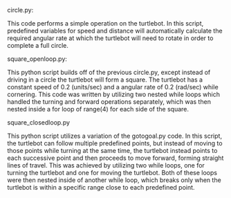 circle.py:
	
This code performs a simple operation on the turtlebot. In this script, predefined variables for speed and distance will automatically calculate the required angular rate at which the turtlebot will need to rotate in order to complete a full circle. 

square_openloop.py:

This python script builds off of the previous circle.py, except instead of driving in a circle the turtlebot will form a square. The turtlebot has a constant speed of 0.2 (units/sec) and a angular rate of 0.2 (rad/sec) while cornering. This code was written by utilizing two nested while loops which handled the turning and forward operations separately, which was then nested inside a for loop of range(4) for each side of the square. 

square_closedloop.py

This python script utilizes a variation of the gotogoal.py code. In this script, the turtlebot can follow multiple predefined points, but instead of moving to those points while turning at the same time, the turtlebot instead points to each successive point and then proceeds to move forward, forming straight lines of travel. This was achieved by utilizing two while loops, one for turning the turtlebot and one for moving the turtlebot. Both of these loops were then nested inside of another while loop, which breaks only when the turtlebot is within a specific range close to each predefined point. 
